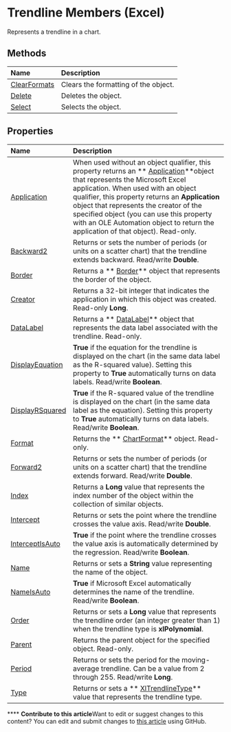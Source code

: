 
# Trendline Members (Excel)
Represents a trendline in a chart.

## Methods



|**Name**|**Description**|
|:-----|:-----|
| [ClearFormats](5519cfa5-4a1f-8880-8f00-a6843a6b57e3.md)|Clears the formatting of the object.|
| [Delete](76b903bc-4d95-d376-f0d0-9b8a52225d22.md)|Deletes the object.|
| [Select](b866a79c-38c1-feb2-e244-31c727e98f46.md)|Selects the object.|

## Properties



|**Name**|**Description**|
|:-----|:-----|
| [Application](be84eac3-8085-7b35-adb7-cee4ebcdd996.md)|When used without an object qualifier, this property returns an  ** [Application](19b73597-5cf9-4f56-8227-b5211f657f6f.md)**object that represents the Microsoft Excel application. When used with an object qualifier, this property returns an  **Application** object that represents the creator of the specified object (you can use this property with an OLE Automation object to return the application of that object). Read-only.|
| [Backward2](28712c4d-7772-d61e-0151-22eea8ff6383.md)|Returns or sets the number of periods (or units on a scatter chart) that the trendline extends backward. Read/write  **Double**.|
| [Border](5b253b40-e9c1-031d-305c-bfe4a600427c.md)|Returns a  ** [Border](bca516bf-7c0f-f9df-078d-dfb522f256f3.md)** object that represents the border of the object.|
| [Creator](8819c3f3-1ada-4952-83f2-7a22115bfca9.md)|Returns a 32-bit integer that indicates the application in which this object was created. Read-only  **Long**.|
| [DataLabel](8af73d2d-c5b3-d1ec-75a2-0a0a5562fb69.md)|Returns a  ** [DataLabel](bb342572-8761-b326-548a-98455172f9a8.md)** object that represents the data label associated with the trendline. Read-only.|
| [DisplayEquation](a9c3de54-5690-bf9b-505a-65b069195d53.md)| **True** if the equation for the trendline is displayed on the chart (in the same data label as the R-squared value). Setting this property to **True** automatically turns on data labels. Read/write **Boolean**.|
| [DisplayRSquared](e8e447c3-d379-f6d0-74f2-629fa53b42ef.md)| **True** if the R-squared value of the trendline is displayed on the chart (in the same data label as the equation). Setting this property to **True** automatically turns on data labels. Read/write **Boolean**.|
| [Format](46c65fb6-98d3-4549-c63d-37c919f99ade.md)|Returns the  ** [ChartFormat](edac71b7-ed38-6658-2cbf-6493dc1ad3ed.md)** object. Read-only.|
| [Forward2](af44bce5-8354-801e-f111-6adcb305b06b.md)|Returns or sets the number of periods (or units on a scatter chart) that the trendline extends forward. Read/write  **Double**.|
| [Index](bf71b9fe-988a-769f-74fe-a7367bd002f0.md)|Returns a  **Long** value that represents the index number of the object within the collection of similar objects.|
| [Intercept](a3a1b427-2da2-4409-5488-20a1eb0ceb94.md)|Returns or sets the point where the trendline crosses the value axis. Read/write  **Double**.|
| [InterceptIsAuto](ec5ea945-59d7-3ec2-42cd-95c7031880e8.md)| **True** if the point where the trendline crosses the value axis is automatically determined by the regression. Read/write **Boolean**.|
| [Name](440ea1dc-94a7-7b0f-0193-e0b9ca65ec63.md)|Returns or sets a  **String** value representing the name of the object.|
| [NameIsAuto](4e14cc52-a9f5-3dda-8be9-7afd97d79583.md)| **True** if Microsoft Excel automatically determines the name of the trendline. Read/write **Boolean**.|
| [Order](7c7db73c-2351-fb1d-a24f-854d99ed7756.md)|Returns or sets a  **Long** value that represents the trendline order (an integer greater than 1) when the trendline type is **xlPolynomial**.|
| [Parent](4e9dde32-c0f8-5b6f-9d32-c17cfb2e37cd.md)|Returns the parent object for the specified object. Read-only.|
| [Period](142b675b-8859-a717-1e09-59a8b4000820.md)|Returns or sets the period for the moving-average trendline. Can be a value from 2 through 255. Read/write  **Long**.|
| [Type](c07c060c-0512-72a7-c219-d12ea6b629fc.md)|Returns or sets a  ** [XlTrendlineType](00a95fb4-00f7-7630-2298-ef3bd7331f89.md)** value that represents the trendline type.|

****   **Contribute to this article**Want to edit or suggest changes to this content? You can edit and submit changes to  [this article](https://github.com/jhershey00/VBA_Excel_Test/OpenXMLCon/articles/b63cecc4-6151-f66c-8d73-9f66850046b1.md) using GitHub.

